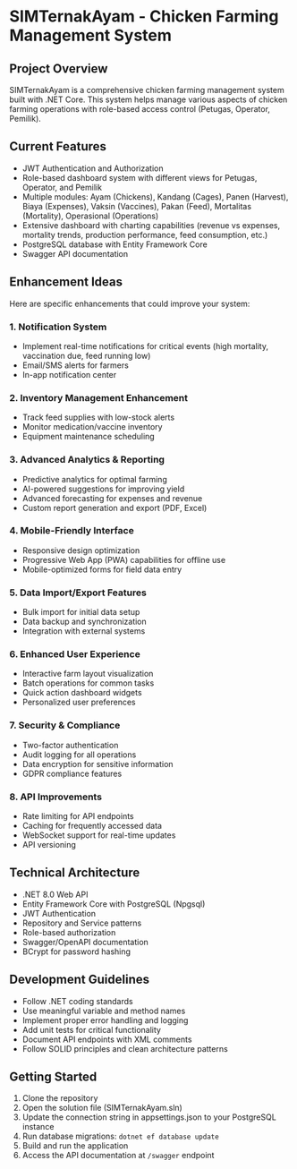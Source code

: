 # SIMTernakAyam - Chicken Farming Management System

## Project Overview
SIMTernakAyam is a comprehensive chicken farming management system built with .NET Core. This system helps manage various aspects of chicken farming operations with role-based access control (Petugas, Operator, Pemilik).

## Current Features
- JWT Authentication and Authorization
- Role-based dashboard system with different views for Petugas, Operator, and Pemilik
- Multiple modules: Ayam (Chickens), Kandang (Cages), Panen (Harvest), Biaya (Expenses), Vaksin (Vaccines), Pakan (Feed), Mortalitas (Mortality), Operasional (Operations)
- Extensive dashboard with charting capabilities (revenue vs expenses, mortality trends, production performance, feed consumption, etc.)
- PostgreSQL database with Entity Framework Core
- Swagger API documentation

## Enhancement Ideas
Here are specific enhancements that could improve your system:

### 1. **Notification System**
   - Implement real-time notifications for critical events (high mortality, vaccination due, feed running low)
   - Email/SMS alerts for farmers
   - In-app notification center

### 2. **Inventory Management Enhancement**
   - Track feed supplies with low-stock alerts
   - Monitor medication/vaccine inventory
   - Equipment maintenance scheduling

### 3. **Advanced Analytics & Reporting**
   - Predictive analytics for optimal farming
   - AI-powered suggestions for improving yield
   - Advanced forecasting for expenses and revenue
   - Custom report generation and export (PDF, Excel)

### 4. **Mobile-Friendly Interface**
   - Responsive design optimization
   - Progressive Web App (PWA) capabilities for offline use
   - Mobile-optimized forms for field data entry

### 5. **Data Import/Export Features**
   - Bulk import for initial data setup
   - Data backup and synchronization
   - Integration with external systems

### 6. **Enhanced User Experience**
   - Interactive farm layout visualization
   - Batch operations for common tasks
   - Quick action dashboard widgets
   - Personalized user preferences

### 7. **Security & Compliance**
   - Two-factor authentication
   - Audit logging for all operations
   - Data encryption for sensitive information
   - GDPR compliance features

### 8. **API Improvements**
   - Rate limiting for API endpoints
   - Caching for frequently accessed data
   - WebSocket support for real-time updates
   - API versioning

## Technical Architecture
- .NET 8.0 Web API
- Entity Framework Core with PostgreSQL (Npgsql)
- JWT Authentication
- Repository and Service patterns
- Role-based authorization
- Swagger/OpenAPI documentation
- BCrypt for password hashing

## Development Guidelines
- Follow .NET coding standards
- Use meaningful variable and method names
- Implement proper error handling and logging
- Add unit tests for critical functionality
- Document API endpoints with XML comments
- Follow SOLID principles and clean architecture patterns

## Getting Started
1. Clone the repository
2. Open the solution file (SIMTernakAyam.sln)
3. Update the connection string in appsettings.json to your PostgreSQL instance
4. Run database migrations: `dotnet ef database update`
5. Build and run the application
6. Access the API documentation at `/swagger` endpoint
